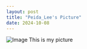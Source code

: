 ```yaml
---
layout: post
title: "Peida_Lee's Picture"
date: 2024-10-08
---
```


 ![Image](https://github.com/Peida-Lee/peida-lee.github.io/blob/main/Pictures/Picture_1.jpg)
    This is my picture
